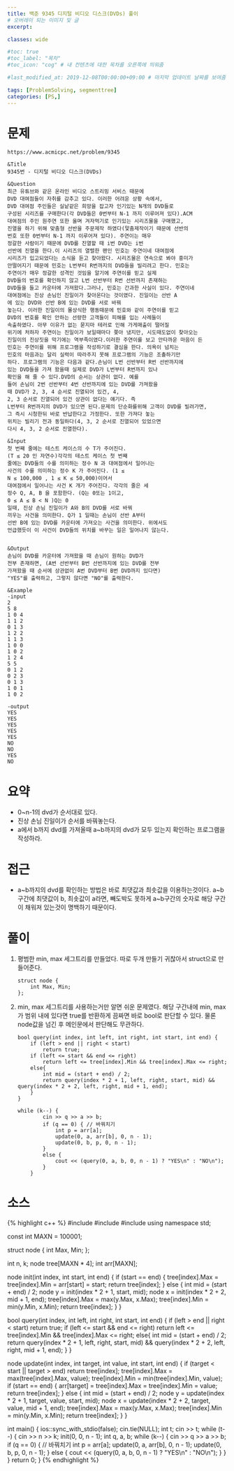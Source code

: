 ```yaml
---
title: 백준 9345 디지털 비디오 디스크(DVDs) 풀이
# 오버레이 되는 이미지 및 글
excerpt:

classes: wide

#toc: true
#toc_label: "목차"
#toc_icon: "cog" # 내 컨텐츠에 대한 목차를 오른쪽에 띄워줌

#last_modified_at: 2019-12-08T00:00:00+09:00 # 마지막 업데이트 날짜를 보여줌

tags: [ProblemSolving, segmenttree]
categories: [PS,]
---
```


# 문제
```
https://www.acmicpc.net/problem/9345

&Title
9345번 - 디지털 비디오 디스크(DVDs)

&Question
최근 유튜브와 같은 온라인 비디오 스트리밍 서비스 때문에 
DVD 대여점들이 자취를 감추고 있다. 이러한 어려운 상황 속에서, 
DVD 대여점 주인들은 실낱같은 희망을 잡고자 인기있는 N개의 DVD들로 
구성된 시리즈를 구매한다(각 DVD들은 0번부터 N-1 까지 이루어져 있다).ACM 
대여점의 주인 원주연 또한 울며 겨자먹기로 인기있는 시리즈물을 구매했고, 
진열을 하기 위해 맞춤형 선반을 주문제작 하였다(맟춤제작이기 때문에 선반의 
번호 또한 0번부터 N-1 까지 이루어져 있다). 주연이는 매우 
정갈한 사람이기 때문에 DVD를 진열할 때 i번 DVD는 i번 
선반에 진열을 한다.이 시리즈의 열렬한 팬인 민호는 주연이네 대여점에 
시리즈가 입고되었다는 소식을 듣고 찾아왔다. 시리즈물은 연속으로 봐야 흥미가 
안떨어지기 때문에 민호는 L번부터 R번까지의 DVD들을 빌리려고 한다. 민호는 
주연이가 매우 정갈한 성격인 것임을 알기에 주연이를 믿고 실제 
DVD들의 번호를 확인하지 않고 L번 선반부터 R번 선반까지 존재하는 
DVD들을 들고 카운터에 가져왔다.그러나, 민호는 간과한 사실이 있다. 주연이네 
대여점에는 진상 손님인 진일이가 찾아온다는 것이였다. 진일이는 선반 A 
에 있는 DVD와 선반 B에 있는 DVD를 서로 바꿔 
놓는다. 이러한 진일이의 몰상식한 행동때문에 민호와 같이 주연이를 믿고 
DVD의 번호를 확인 안하는 선량한 고객들이 피해를 입는 사례들이 
속출하였다. 아무 이유가 없는 묻지마 테러로 인해 가게매출이 떨어질 
위기에 처하자 주연이는 진일이가 보일때마다 쫒아 냈지만, 시도때도없이 찾아오는 
진일이의 진상짓을 막기에는 역부족이였다.이러한 주연이를 보고 안타까운 마음이 든 
민호는 주연이를 위해 프로그램을 작성하기로 결심을 한다. 의욕이 넘치는 
민호의 마음과는 달리 실력이 따라주지 못해 프로그램의 기능은 조촐하기만 
하다. 프로그램의 기능은 다음과 같다.손님이 L번 선반부터 R번 선반까지에 
있는 DVD들을 가져 왔을때 실제로 DVD가 L번부터 R번까지 있나 
확인을 해 줄 수 있다.DVD의 순서는 상관이 없다. 예를 
들어 손님이 2번 선반부터 4번 선반까지에 있는 DVD를 가져왔을 
때 DVD가 2, 3, 4 순서로 진열되어 있건, 4, 
2, 3 순서로 진열되어 있건 상관이 없다는 얘기다. 즉 
L번부터 R번까지의 DVD가 있으면 된다.문제의 단순화를위해 고객이 DVD를 빌려가면, 
그 즉시 시청한뒤 바로 반납한다고 가정한다. 또한 가져다 놓는 
위치는 빌리기 전과 동일하다(4, 3, 2 순서로 진열되어 있었으면 
다시 4, 3, 2 순서로 진열한다). 

&Input
첫 번째 줄에는 테스트 케이스의 수 T가 주어진다. 
(T ≤ 20 인 자연수)각각의 테스트 케이스 첫 번째 
줄에는 DVD들의 수를 의미하는 정수 N 과 대여점에서 일어나는 
사건의 수를 의미하는 정수 K 가 주어진다. (1 ≤ 
N ≤ 100,000 , 1 ≤ K ≤ 50,000)이어서 
대여점에서 일어나는 사건 K 개가 주어진다. 각각의 줄은 세 
정수 Q, A, B 을 포함한다. (Q는 0또는 1이고, 
0 ≤ A ≤ B < N )Q는 0 
일때, 진상 손님 진일이가 A와 B의 DVD를 서로 바꿔 
끼우는 사건을 의미한다. Q가 1 일때는 손님이 선반 A부터 
선반 B에 있는 DVD를 카운터에 가져오는 사건을 의미한다. 위에서도 
언급했듯이 이 사건이 DVD들의 위치를 바꾸는 일은 일어나지 않는다. 


&Output
손님이 DVD를 카운터에 가져왔을 때 손님이 원하는 DVD가 
전부 존재하면, (A번 선반부터 B번 선반까지에 있는 DVD를 전부 
가져왔을 때 순서에 상관없이 A번 DVD부터 B번 DVD까지 있다면) 
"YES"를 출력하고, 그렇지 않다면 "NO"를 출력한다. 

&Example
-input
2
5 8
1 0 4
1 1 2
0 1 3
1 2 2
1 1 3
1 0 0
1 0 2
1 2 4
5 5
0 1 2
0 2 3
0 1 3
1 0 1
1 0 2

-output
YES
YES
YES
YES
YES
NO
NO
YES
NO
```

# 요약
* 0~n-1의 dvd가 순서대로 있다.
* 진상 손님 진일이가 순서를 바꿔놓는다.
* a에서 b까지 dvd를 가져올때 a~b까지의 dvd가 모두 있는지 확인하는 프로그램을 작성하라.

# 접근
* a~b까지의 dvd를 확인하는 방법은 바로 최댓값과 최솟값을 이용하는것이다. a~b구간에 최댓값이 b, 최솟값이 a라면, 빼도박도 못하게 a~b구간의 숫자로 해당 구간이 채워져 있는것이 명백하기 때문이다.

# 풀이
1. 평범한 min, max 세그트리를 만들었다. 따로 두개 만들기 귀찮아서 struct으로 만들어준다.
    ```
    struct node {
        int Max, Min;
    };
    ```
1. min, max 세그트리를 사용하는거만 알면 쉬운 문제였다. 해당 구간내에 min, max가 범위 내에 있다면 true를 반환하게 끔짜면 바로 bool로 판단할 수 있다. 물론 node값을 넘긴 후 메인문에서 판단해도 무관하다. 
	```
	bool query(int index, int left, int right, int start, int end) {
		if (left > end || right < start)
			return true;
		if (left <= start && end <= right)
			return left <= tree[index].Min && tree[index].Max <= right;
		else{
			int mid = (start + end) / 2;
			return query(index * 2 + 1, left, right, start, mid) && query(index * 2 + 2, left, right, mid + 1, end);
		}
	}

	while (k--) {
			cin >> q >> a >> b;
			if (q == 0) { // 바꿔치기
				int p = arr[a];
				update(0, a, arr[b], 0, n - 1);
				update(0, b, p, 0, n - 1);
			}
			else {
				cout << (query(0, a, b, 0, n - 1) ? "YES\n" : "NO\n");
			}
		}
	```

# 소스
{% highlight c++ %}
#include <iostream>
#include <cstring>
#include <algorithm>
using namespace std;

const int MAXN = 100001;

struct node {
	int Max, Min;
};

int n, k;
node tree[MAXN * 4];
int arr[MAXN];

node init(int index, int start, int end) {
	if (start == end) {
		tree[index].Max = tree[index].Min = arr[start] = start;
		return tree[index];
	}
	else {
		int mid = (start + end) / 2;
		node y = init(index * 2 + 1, start, mid);
		node x = init(index * 2 + 2, mid + 1, end);
		tree[index].Max = max(y.Max, x.Max);
		tree[index].Min = min(y.Min, x.Min);
		return tree[index];
	}
}

bool query(int index, int left, int right, int start, int end) {
	if (left > end || right < start)
		return true;
	if (left <= start && end <= right)
		return left <= tree[index].Min && tree[index].Max <= right;
	else{
		int mid = (start + end) / 2;
		return query(index * 2 + 1, left, right, start, mid) && query(index * 2 + 2, left, right, mid + 1, end);
	}
}

node update(int index, int target, int value, int start, int end) {
	if (target < start || target > end)
		return tree[index];
	tree[index].Max = max(tree[index].Max, value);
	tree[index].Min = min(tree[index].Min, value);
	if (start == end) {
		arr[target] = tree[index].Max = tree[index].Min = value;
		return tree[index];
	}
	else {
		int mid = (start + end) / 2;
		node y = update(index * 2 + 1, target, value, start, mid);
		node x = update(index * 2 + 2, target, value, mid + 1, end);
		tree[index].Max = max(y.Max, x.Max);
		tree[index].Min = min(y.Min, x.Min);
		return tree[index];
	}
}


int main() {
	ios::sync_with_stdio(false);
	cin.tie(NULL);
	int t;
	cin >> t;
	while (t--) {
		cin >> n >> k;
		init(0, 0, n - 1);
		int q, a, b;
		while (k--) {
			cin >> q >> a >> b;
			if (q == 0) { // 바꿔치기
				int p = arr[a];
				update(0, a, arr[b], 0, n - 1);
				update(0, b, p, 0, n - 1);
			}
			else {
				cout << (query(0, a, b, 0, n - 1) ? "YES\n" : "NO\n");
			}
		}
	}
	return 0;
}
{% endhighlight %}
